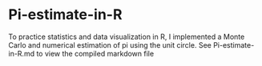 # Pi-estimate-in-R
To practice statistics and data visualization in R, I implemented a Monte Carlo and numerical estimation of pi using the unit circle. See Pi-estimate-in-R.md to view the
compiled markdown file
